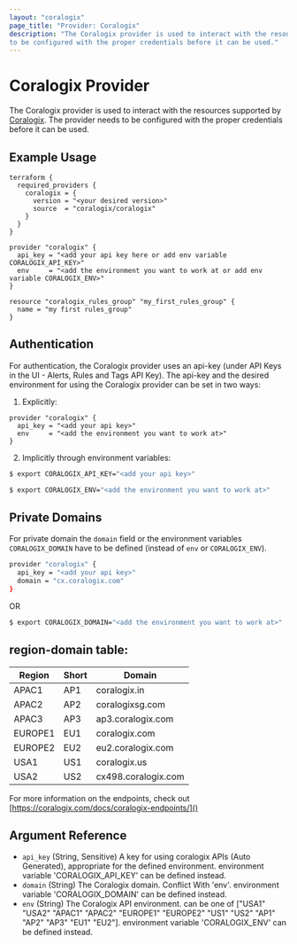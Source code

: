 ```yaml
---
layout: "coralogix"
page_title: "Provider: Coralogix"
description: "The Coralogix provider is used to interact with the resources supported by Coralogix. The provider needs
to be configured with the proper credentials before it can be used."
---
```


# Coralogix Provider

The Coralogix provider is used to interact with the resources supported by [Coralogix](https://coralogix.com/). The
provider needs to be configured with the proper credentials before it can be used.

## Example Usage

```hcl
terraform {
  required_providers {
    coralogix = {
      version = "<your desired version>"
      source  = "coralogix/coralogix"
    }
  }
}

provider "coralogix" {
  api_key = "<add your api key here or add env variable CORALOGIX_API_KEY>"
  env     = "<add the environment you want to work at or add env variable CORALOGIX_ENV>"
}

resource "coralogix_rules_group" "my_first_rules_group" {
  name = "my first rules_group"
}
```

<!-- schema generated by tfplugindocs -->

## Authentication
For authentication, the Coralogix provider uses an api-key (under API Keys in the UI - Alerts, Rules and Tags API Key).
The api-key and the desired environment for using the Coralogix provider can be set in two ways:

1. Explicitly:

```hcl
provider "coralogix" {
  api_key = "<add your api key>"
  env     = "<add the environment you want to work at>"
}
```

2. Implicitly through environment variables:

```sh
$ export CORALOGIX_API_KEY="<add your api key>"
```

```sh
$ export CORALOGIX_ENV="<add the environment you want to work at>" 
```  

## Private Domains

For private domain the `domain` field or the environment variables `CORALOGIX_DOMAIN` have to be defined (instead
of `env` or `CORALOGIX_ENV`).

```sh
provider "coralogix" {
  api_key = "<add your api key>"
  domain = "cx.coralogix.com"
}
```

OR

```sh
$ export CORALOGIX_DOMAIN="<add the environment you want to work at>" 
```

## region-domain table:

| Region  | Short | Domain              |
|---------|-------|---------------------|
| APAC1   | AP1   | coralogix.in        |
| APAC2   | AP2   | coralogixsg.com     |
| APAC3   | AP3   | ap3.coralogix.com   |
| EUROPE1 | EU1   | coralogix.com       |
| EUROPE2 | EU2   | eu2.coralogix.com   |
| USA1    | US1   | coralogix.us        |
| USA2    | US2   | cx498.coralogix.com |

For more information on the endpoints, check out [https://coralogix.com/docs/coralogix-endpoints/]()

## Argument Reference

- `api_key` (String, Sensitive) A key for using coralogix APIs (Auto Generated), appropriate for the defined
  environment. environment variable 'CORALOGIX_API_KEY' can be defined instead.
- `domain` (String) The Coralogix domain. Conflict With 'env'. environment variable 'CORALOGIX_DOMAIN' can be defined
  instead.
- `env` (String) The Coralogix API environment. can be one of ["USA1" "USA2" "APAC1" "APAC2" "EUROPE1" "EUROPE2" "US1" "US2" "AP1" "AP2" "AP3" "EU1" "EU2"]. environment
  variable 'CORALOGIX_ENV' can be defined instead.
